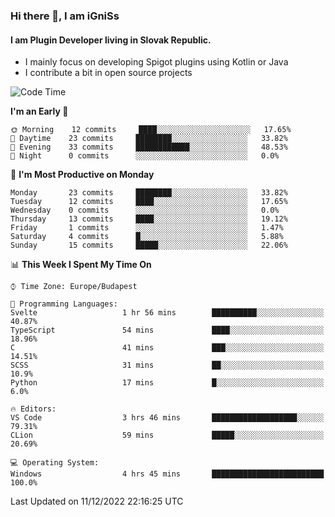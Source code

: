 ### Hi there 👋, I am iGniSs

#### I am Plugin Developer living in Slovak Republic.
- I mainly focus on developing Spigot plugins using Kotlin or Java
- I contribute a bit in open source projects

<!--START_SECTION:waka-->
![Code Time](http://img.shields.io/badge/Code%20Time-979%20hrs%2045%20mins-blue)

**I'm an Early 🐤** 

```text
🌞 Morning    12 commits     ████░░░░░░░░░░░░░░░░░░░░░   17.65% 
🌆 Daytime    23 commits     ████████░░░░░░░░░░░░░░░░░   33.82% 
🌃 Evening    33 commits     ████████████░░░░░░░░░░░░░   48.53% 
🌙 Night      0 commits      ░░░░░░░░░░░░░░░░░░░░░░░░░   0.0%

```
📅 **I'm Most Productive on Monday** 

```text
Monday       23 commits     ████████░░░░░░░░░░░░░░░░░   33.82% 
Tuesday      12 commits     ████░░░░░░░░░░░░░░░░░░░░░   17.65% 
Wednesday    0 commits      ░░░░░░░░░░░░░░░░░░░░░░░░░   0.0% 
Thursday     13 commits     ████░░░░░░░░░░░░░░░░░░░░░   19.12% 
Friday       1 commits      ░░░░░░░░░░░░░░░░░░░░░░░░░   1.47% 
Saturday     4 commits      █░░░░░░░░░░░░░░░░░░░░░░░░   5.88% 
Sunday       15 commits     █████░░░░░░░░░░░░░░░░░░░░   22.06%

```


📊 **This Week I Spent My Time On** 

```text
⌚︎ Time Zone: Europe/Budapest

💬 Programming Languages: 
Svelte                   1 hr 56 mins        ██████████░░░░░░░░░░░░░░░   40.87% 
TypeScript               54 mins             ████░░░░░░░░░░░░░░░░░░░░░   18.96% 
C                        41 mins             ███░░░░░░░░░░░░░░░░░░░░░░   14.51% 
SCSS                     31 mins             ██░░░░░░░░░░░░░░░░░░░░░░░   10.9% 
Python                   17 mins             █░░░░░░░░░░░░░░░░░░░░░░░░   6.0%

🔥 Editors: 
VS Code                  3 hrs 46 mins       ███████████████████░░░░░░   79.31% 
CLion                    59 mins             █████░░░░░░░░░░░░░░░░░░░░   20.69%

💻 Operating System: 
Windows                  4 hrs 45 mins       █████████████████████████   100.0%

```


 Last Updated on 11/12/2022 22:16:25 UTC
<!--END_SECTION:waka-->